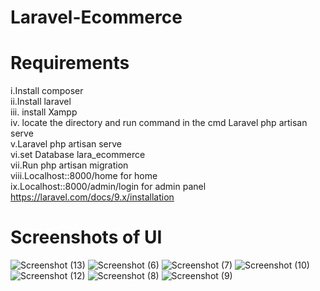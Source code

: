# Laravel-Ecommerce

# Requirements
i.Install composer<br />
ii.Install laravel<br />
iii. install Xampp<br />
iv. locate the directory and run command in the cmd Laravel php artisan serve<br />
v.Laravel php artisan serve<br />
vi.set Database lara_ecommerce<br />
vii.Run php artisan migration<br />
viii.Localhost::8000/home for home<br />
ix.Localhost::8000/admin/login for admin panel <br />
https://laravel.com/docs/9.x/installation
# Screenshots of UI
![Screenshot (13)](https://user-images.githubusercontent.com/83463788/226597356-08e34a28-d2dc-4c6d-ab46-063cf2005ae2.png)
![Screenshot (6)](https://user-images.githubusercontent.com/83463788/226597417-a3702a8f-659d-42db-9aea-5a03cfee0ab2.png)
![Screenshot (7)](https://user-images.githubusercontent.com/83463788/226597428-e06d76be-be6d-46db-ab50-edf3054a8f5f.png)
![Screenshot (10)](https://user-images.githubusercontent.com/83463788/226597462-e4c825af-38a8-4cce-9543-4a510552104f.png)
![Screenshot (12)](https://user-images.githubusercontent.com/83463788/226597469-f47b2b6c-c497-4a14-8390-946f784ec346.png)
![Screenshot (8)](https://user-images.githubusercontent.com/83463788/226597483-03597f46-67c5-45e7-a607-ce8cda777518.png)
![Screenshot (9)](https://user-images.githubusercontent.com/83463788/226597491-e8a1becf-a27e-428e-8a55-2257259e7ca7.png)

